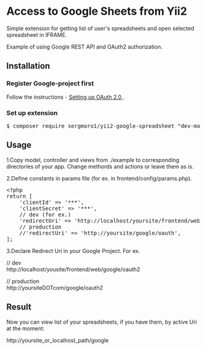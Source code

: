 <h1>Access to Google Sheets from Yii2</h1>

Simple extension for getting list of user's spreadsheets and
open selected spreadsheet in IFRAME.

Example of using Google REST API and OAuth2 authorization.

<h2>Installation</h2>

<h3>Register Google-project first</h3>

Follow the instructions - 
<a href='https://support.google.com/cloud/answer/6158849?hl=en&ref_topic=6262490'>
    Setting up OAuth 2.0
</a>.

<h3>Set up extension</h3>

<pre>
$ composer require sergmoro1/yii2-google-spreadsheet "dev-master"
</pre>

<h2>Usage</h2>

1.Copy model, controller and views from ./example to corresponding directories of your app.
Change methords and actions or leave them as is.

2.Define constants in params file (for ex. in frontend/config/params.php).

<pre>
&lt;?php
return [
    'clientId' =&gt; '***',
    'clientSecret' =&gt; '***',
    // dev (for ex.)
    'redirectUri' =&gt; 'http://localhost/yoursite/frontend/web/google/oauth',
    // production
    //'redirectUri' =&gt; 'http://yoursite/google/oauth',
];
</pre>

3.Declare Redirect Uri in your Google Project. For ex.
 
// dev<br>
http://localhost/yousite/frontend/web/google/oauth2

// production<br>
http://yoursiteDOTcom/google/oauth2

<h2>Result</h2>
Now you can view list of your spreadsheets, if you have them, by active Uri at the moment:

http://yoursite_or_localhost_path/google

